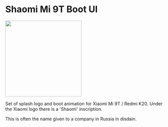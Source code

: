 # Shaomi Mi 9T Boot UI

<img width="240px" src="./splash/unlocked.bmp">

Set of splash logo and boot animation for Xiaomi Mi 9T / Redmi K20. Under the Xiaomi logo there is a 'Shaomi' inscription.

This is often the name given to a company in Russia in disdain.
